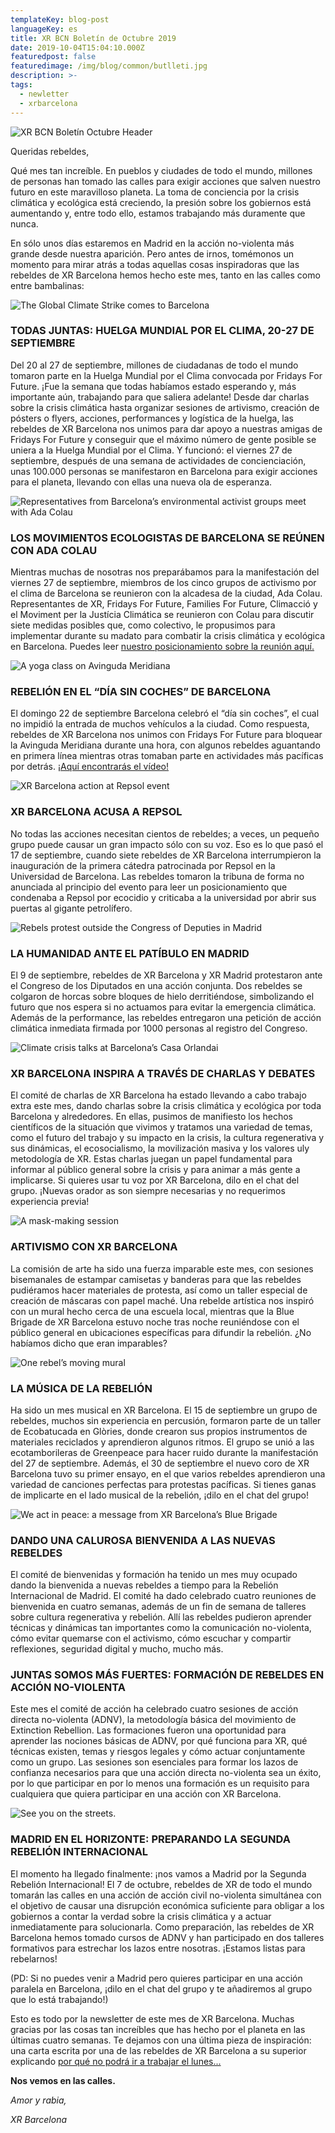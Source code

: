 ```yaml
---
templateKey: blog-post
languageKey: es
title: XR BCN Boletín de Octubre 2019
date: 2019-10-04T15:04:10.000Z
featuredpost: false
featuredimage: /img/blog/common/butlleti.jpg
description: >-
tags:
  - newletter
  - xrbarcelona
---
```


![XR BCN Boletín Octubre Header](2019-10-04-October-header-CAST.jpg)

Queridas rebeldes, 

Qué mes tan increíble. En pueblos y ciudades de todo el mundo, millones de personas han tomado las calles para exigir acciones que salven nuestro futuro en este maravilloso planeta. La toma de conciencia por la crisis climática y ecológica está creciendo, la presión sobre los gobiernos está aumentando y, entre todo ello, estamos trabajando más duramente que nunca. 

En sólo unos días estaremos en Madrid en la acción no-violenta más grande desde nuestra aparición. Pero antes de irnos, tomémonos un momento para mirar atrás a todas aquellas cosas inspiradoras que las rebeldes de XR Barcelona hemos hecho este mes, tanto en las calles como entre bambalinas:

![The Global Climate Strike comes to Barcelona](2019-10-04-XR-Barcelona-Global-Climate-Strike.jpg)

### TODAS JUNTAS: HUELGA MUNDIAL POR EL CLIMA, 20-27 DE SEPTIEMBRE

Del 20 al 27 de septiembre, millones de ciudadanas de todo el mundo tomaron parte en la Huelga Mundial por el Clima convocada por Fridays For Future. ¡Fue la semana que todas habíamos estado esperando y, más importante aún, trabajando para que saliera adelante! Desde dar charlas sobre la crisis climática hasta organizar sesiones de artivismo, creación de pósters o flyers, acciones, performances y logística de la huelga, las rebeldes de XR Barcelona nos unimos para dar apoyo a nuestras amigas de Fridays For Future y conseguir que el máximo número de gente posible se uniera a la Huelga Mundial por el Clima. Y funcionó: el viernes 27 de septiembre, después de una semana de actividades de concienciación, unas 100.000 personas se manifestaron en Barcelona para exigir acciones para el planeta, llevando con ellas una nueva ola de esperanza.

![Representatives from Barcelona’s environmental activist groups meet with Ada Colau](2019-10-04-Barcelona-Environmental-Activists-meet-Ada-Colau.jpg)

### LOS MOVIMIENTOS ECOLOGISTAS DE BARCELONA SE REÚNEN CON ADA COLAU

Mientras muchas de nosotras nos preparábamos para la manifestación del viernes 27 de septiembre, miembros de los cinco grupos de activismo por el clima de Barcelona se reunieron con la alcadesa de la ciudad, Ada Colau. Representantes de XR, Fridays For Future, Families For Future, Climacció y el Moviment per la Justícia Climática se reunieron con Colau para discutir siete medidas posibles que, como colectivo, le propusimos para implementar durante su madato para combatir la crisis climática y ecológica en Barcelona. Puedes leer [nuestro posicionamiento sobre la reunión aquí.](https://xrbarcelona.org/en/blog/2019-10-03-meeting-evaluation-ada-colau/)

![A yoga class on Avinguda Meridiana](2019-10-04-yoga-Avinguda-Meridiana.png)

### REBELIÓN EN EL “DÍA SIN COCHES” DE BARCELONA

El domingo 22 de septiembre Barcelona celebró el “día sin coches”, el cual no impidió la entrada de muchos vehículos a la ciudad. Como respuesta, rebeldes de XR Barcelona nos unimos con Fridays For Future para bloquear la Avinguda Meridiana durante una hora, con algunos rebeldes aguantando en primera línea mientras otras tomaban parte en actividades más pacíficas por detrás. [¡Aquí encontrarás el vídeo!](https://www.ccma.cat/tv3/alacarta/telenoticies/accio-alternativa-de-fridays-for-future-en-el-dia-sense-cotxes-a-barcelona/video/5922894/)

![XR Barcelona action at Repsol event](2019-10-04-XR-Barcelona-Repsol-action.jpg)

### XR BARCELONA ACUSA A REPSOL

No todas las acciones necesitan cientos de rebeldes; a veces, un pequeño grupo puede causar un gran impacto sólo con su voz. Eso es lo que pasó el 17 de septiembre, cuando siete rebeldes de XR Barcelona interrumpieron la inauguración de la primera cátedra patrocinada por Repsol en la Universidad de Barcelona. Las rebeldes tomaron la tribuna de forma no anunciada al principio del evento para leer un posicionamiento que condenaba a Repsol por ecocidio y criticaba a la universidad por abrir sus puertas al gigante petrolífero. 

![Rebels protest outside the Congress of Deputies in Madrid](2019-10-04-XR-Barcelona-XR-Madrid-Congreso-Diputados.jpg)

### LA HUMANIDAD ANTE EL PATÍBULO EN MADRID

El 9 de septiembre, rebeldes de XR Barcelona y XR Madrid protestaron ante el Congreso de los Diputados en una acción conjunta. Dos rebeldes se colgaron de horcas sobre bloques de hielo derritiéndose, simbolizando el futuro que nos espera si no actuamos para evitar la emergencia climática. Además de la performance, las rebeldes entregaron una petición de acción climática inmediata firmada por 1000 personas al registro del Congreso. 

![Climate crisis talks at Barcelona’s Casa Orlandai](2019-10-04-XR-Barcelona-Xerrada-Casa-Orlandai.jpg)

### XR BARCELONA INSPIRA A TRAVÉS DE CHARLAS Y DEBATES

El comité de charlas de XR Barcelona ha estado llevando a cabo trabajo extra este mes, dando charlas sobre la crisis climática y ecológica por toda Barcelona y alrededores. En ellas, pusimos de manifiesto los hechos científicos de la situación que vivimos y tratamos una variedad de temas, como el futuro del trabajo y su impacto en la crisis, la cultura regenerativa y sus dinámicas, el ecosocialismo, la movilización masiva y los valores uly metodología de XR. Estas charlas juegan un papel fundamental para informar al público general sobre la crisis y para animar a más gente a implicarse. Si quieres usar tu voz por XR Barcelona, dilo en el chat del grupo. ¡Nuevas orador as son siempre necesarias y no requerimos experiencia previa!

![A mask-making session](2019-10-04-art-mask-workshop.jpg)

### ARTIVISMO CON XR BARCELONA

La comisión de arte ha sido una fuerza imparable este mes, con sesiones bisemanales de estampar camisetas y banderas para que las rebeldes pudiéramos hacer materiales de protesta, así como un taller especial de creación de máscaras con papel maché. Una rebelde artística nos inspiró con un mural hecho cerca de una escuela local, mientras que la Blue Brigade de XR Barcelona estuvo noche tras noche reuniéndose con el público general en ubicaciones específicas para difundir la rebelión. ¿No habíamos dicho que eran imparables?

![One rebel’s moving mural](2019-10-04-Climate-crisis-mural-Barcelona.png)

### LA MÚSICA DE LA REBELIÓN

Ha sido un mes musical en XR Barcelona. El 15 de septiembre un grupo de rebeldes, muchos sin experiencia en percusión, formaron parte de un taller de Ecobatucada en Glòries, donde crearon sus propios instrumentos de materiales reciclados y aprendieron algunos ritmos. El grupo se unió a las ecotamborileras de Greenpeace para hacer ruido durante la manifestación del 27 de septiembre. Además, el 30 de septiembre el nuevo coro de XR Barcelona tuvo su primer ensayo, en el que varios rebeldes aprendieron una variedad de canciones perfectas para protestas pacíficas. Si tienes ganas de implicarte en el lado musical de la rebelión, ¡dilo en el chat del grupo!

![We act in peace: a message from XR Barcelona’s Blue Brigade](2019-10-04-XR-Barcelona-Blue-Brigade-art-installation.jpg)

### DANDO UNA CALUROSA BIENVENIDA A LAS NUEVAS REBELDES

El comité de bienvenidas y formación ha tenido un mes muy ocupado dando la bienvenida a nuevas rebeldes a tiempo para la Rebelión Internacional de Madrid. El comité ha dado celebrado cuatro reuniones de bienvenida en cuatro semanas, además de un fin de semana de talleres sobre cultura regenerativa y rebelión. Allí las rebeldes pudieron aprender técnicas y dinámicas tan importantes como la comunicación no-violenta, cómo evitar quemarse con el activismo, cómo escuchar y compartir reflexiones, seguridad digital y mucho, mucho más. 

### JUNTAS SOMOS MÁS FUERTES: FORMACIÓN DE REBELDES EN ACCIÓN NO-VIOLENTA

Este mes el comité de acción ha celebrado cuatro sesiones de acción directa no-violenta (ADNV), la metodología básica del movimiento de Extinction Rebellion. Las formaciones fueron una oportunidad para aprender las nociones básicas de ADNV, por qué funciona para XR, qué técnicas existen, temas y riesgos legales y cómo actuar conjuntamente como un grupo. Las sesiones son esenciales para formar los lazos de confianza necesarios para que una acción directa no-violenta sea un éxito, por lo que participar en por lo menos una formación es un requisito para cualquiera que quiera participar en una acción con XR Barcelona.

![See you on the streets.](2019-10-04-XR-Barcelona-Vaga-Mundial-pel-Clima.jpg)

### MADRID EN EL HORIZONTE: PREPARANDO LA SEGUNDA REBELIÓN INTERNACIONAL

El momento ha llegado finalmente: ¡nos vamos a Madrid por la Segunda Rebelión Internacional! El 7 de octubre, rebeldes de XR de todo el mundo tomarán las calles en una acción de acción civil no-violenta simultánea con el objetivo de causar una disrupción económica suficiente para obligar a los gobiernos a contar la verdad sobre la crisis climática y a actuar inmediatamente para solucionarla. Como preparación, las rebeldes de XR Barcelona hemos tomado cursos de ADNV y han participado en dos talleres formativos para estrechar los lazos entre nosotras. ¡Estamos listas para rebelarnos!

(PD: Si no puedes venir a Madrid pero quieres participar en una acción paralela en Barcelona, ¡dilo en el chat del grupo y te añadiremos al grupo que lo está trabajando!)



Esto es todo por la newsletter de este mes de XR Barcelona. Muchas gracias por las cosas tan increíbles que has hecho por el planeta en las últimas cuatro semanas. Te dejamos con una última pieza de inspiración: una carta escrita por una de las rebeldes de XR Barcelona a su superior explicando [por qué no podrá ir a trabajar el lunes...](https://xrbarcelona.org/en/blog/2019-09-29-a-message-of-rebellion/)

**Nos vemos en las calles.** 

*Amor y rabia,* 

*XR Barcelona*
